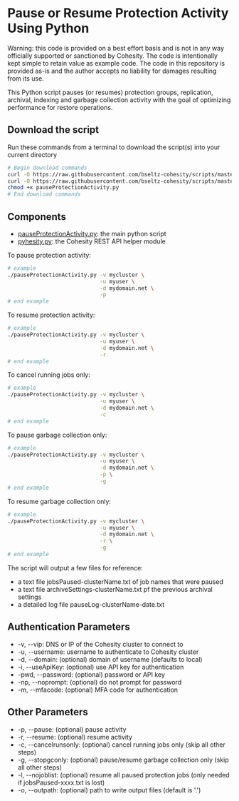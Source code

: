 # Pause or Resume Protection Activity Using Python

Warning: this code is provided on a best effort basis and is not in any way officially supported or sanctioned by Cohesity. The code is intentionally kept simple to retain value as example code. The code in this repository is provided as-is and the author accepts no liability for damages resulting from its use.

This Python script pauses (or resumes) protection groups, replication, archival, indexing and garbage collection activity with the goal of optimizing performance for restore operations.

## Download the script

Run these commands from a terminal to download the script(s) into your current directory

```bash
# Begin download commands
curl -O https://raw.githubusercontent.com/bseltz-cohesity/scripts/master/python/pauseProtectionActivity/pauseProtectionActivity.py
curl -O https://raw.githubusercontent.com/bseltz-cohesity/scripts/master/python/pyhesity.py
chmod +x pauseProtectionActivity.py
# End download commands
```

## Components

* [pauseProtectionActivity.py](https://raw.githubusercontent.com/bseltz-cohesity/scripts/master/python/pauseProtectionActivity/pauseProtectionActivity.py): the main python script
* [pyhesity.py](https://raw.githubusercontent.com/bseltz-cohesity/scripts/master/python/pyhesity/pyhesity.py): the Cohesity REST API helper module

To pause protection activity:

```bash
# example
./pauseProtectionActivity.py -v mycluster \
                             -u myuser \
                             -d mydomain.net \
                             -p
# end example
```

To resume protection activity:

```bash
# example
./pauseProtectionActivity.py -v mycluster \
                             -u myuser \
                             -d mydomain.net \
                             -r
# end example
```

To cancel running jobs only:

```bash
# example
./pauseProtectionActivity.py -v mycluster \
                             -u myuser \
                             -d mydomain.net \
                             -c
# end example
```

To pause garbage collection only:

```bash
# example
./pauseProtectionActivity.py -v mycluster \
                             -u myuser \
                             -d mydomain.net \
                             -p \
                             -g
# end example
```

To resume garbage collection only:

```bash
# example
./pauseProtectionActivity.py -v mycluster \
                             -u myuser \
                             -d mydomain.net \
                             -r \
                             -g
# end example
```

The script will output a few files for reference:

* a text file jobsPaused-clusterName.txt of job names that were paused
* a text file archiveSettings-clusterName.txt pf the previous archival settings
* a detailed log file pauseLog-clusterName-date.txt

## Authentication Parameters

* -v, --vip: DNS or IP of the Cohesity cluster to connect to
* -u, --username: username to authenticate to Cohesity cluster
* -d, --domain: (optional) domain of username (defaults to local)
* -i, --useApiKey: (optional) use API key for authentication
* -pwd, --password: (optional) password or API key
* -np, --noprompt: (optional) do not prompt for password
* -m, --mfacode: (optional) MFA code for authentication

## Other Parameters

* -p, --pause: (optional) pause activity
* -r, --resume: (optional) resume activity
* -c, --cancelrunsonly: (optional) cancel running jobs only (skip all other steps)
* -g, --stopgconly: (optional) pause/resume garbage collection only (skip all other steps)
* -l, --nojoblist: (optional) resume all paused protection jobs (only needed if jobsPaused-xxxx.txt is lost)
* -o, --outpath: (optional) path to write output files (default is '.')
